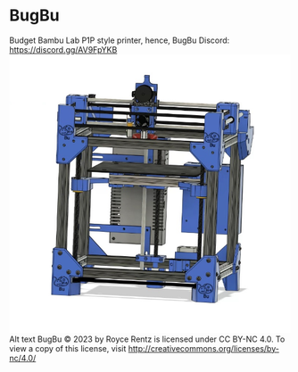 # BugBu
Budget Bambu Lab P1P style printer, hence, BugBu 
Discord:  https://discord.gg/AV9FpYKB
![Alt text](Images/Front.jpg) 
Alt text BugBu © 2023 by Royce Rentz is licensed under CC BY-NC 4.0. To view a copy of this license, visit http://creativecommons.org/licenses/by-nc/4.0/
